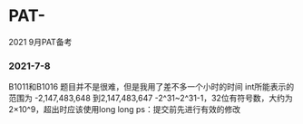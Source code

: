 # PAT-
2021 9月PAT备考

### 2021-7-8
B1011和B1016
题目并不是很难，但是我用了差不多一个小时的时间
int所能表示的范围为	-2,147,483,648 到2,147,483,647
-2^31~2^31-1，32位有符号数，大约为2×10^9，超出时应该使用long long
ps：提交前先进行有效的修改
